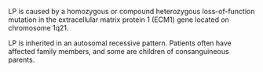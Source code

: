 LP is caused by a homozygous or compound heterozygous loss-of-function mutation in the extracellular matrix protein 1 (ECM1) gene located on chromosome 1q21.

LP is inherited in an autosomal recessive pattern. Patients often have affected family members, and some are children of consanguineous parents.